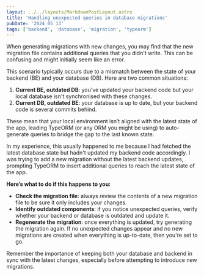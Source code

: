 ```yaml
---
layout: ../../layouts/MarkdownPostLayout.astro
title: 'Handling unexpected queries in database migrations'
pubDate: '2024 05 13'
tags: ['backend', 'database', 'migration', 'typeorm']
---
```


When generating migrations with new changes, you may find that the new migration file contains additional queries that you didn't write. This can be confusing and might initially seem like an error.

This scenario typically occurs due to a mismatch between the state of your backend (BE) and your database (DB). Here are two common situations:

1. **Current BE, outdated DB**: you've updated your backend code but your local database isn't synchronised with these changes.
2. **Current DB, outdated BE**: your database is up to date, but your backend code is several commits behind.

These mean that your local environment isn’t aligned with the latest state of the app, leading TypeORM (or any ORM you might be using) to auto-generate queries to bridge the gap to the last known state.

In my experience, this usually happened to me because I had fetched the latest database state but hadn't updated my backend code accordingly. I was trying to add a new migration without the latest backend updates, prompting TypeORM to insert additional queries to reach the latest state of the app.

**Here’s what to do if this happens to you:**

- **Check the migration file**: always review the contents of a new migration file to be sure it only includes your changes.
- **Identify outdated components**: if you notice unexpected queries, verify whether your backend or database is outdated and update it.
- **Regenerate the migration**: once everything is updated, try generating the migration again. If no unexpected changes appear and no new migrations are created when everything is up-to-date, then you're set to go.

Remember the importance of keeping both your database and backend in sync with the latest changes, especially before attempting to introduce new migrations.